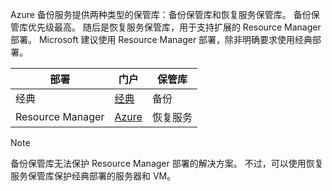 Azure 备份服务提供两种类型的保管库：备份保管库和恢复服务保管库。 备份保管库优先级最高。 随后是恢复服务保管库，用于支持扩展的 Resource Manager 部署。 Microsoft 建议使用 Resource Manager 部署，除非明确要求使用经典部署。

| **部署** | **门户** | **保管库** |
| --- | --- | --- |
| 经典 |[经典](https://manage.windowsazure.com) |备份 |
| Resource Manager |[Azure](https://portal.azure.com) |恢复服务 |

> [!NOTE]
> 备份保管库无法保护 Resource Manager 部署的解决方案。 不过，可以使用恢复服务保管库保护经典部署的服务器和 VM。  
> 
> 

